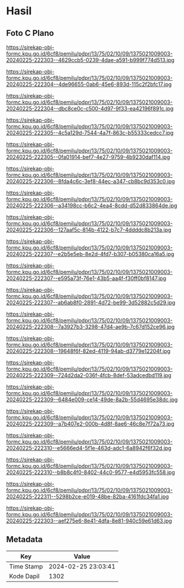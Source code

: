 # Hasil

## Foto C Plano

https://sirekap-obj-formc.kpu.go.id/6cf8/pemilu/pdpr/13/75/02/10/09/1375021009003-20240225-222303--4629ccb5-0239-4dae-a591-b999f774d513.jpg

https://sirekap-obj-formc.kpu.go.id/6cf8/pemilu/pdpr/13/75/02/10/09/1375021009003-20240225-222304--4de96655-0ab6-45e6-893d-115c2f2bfc17.jpg

https://sirekap-obj-formc.kpu.go.id/6cf8/pemilu/pdpr/13/75/02/10/09/1375021009003-20240225-222304--dbc8ce0c-c500-4d97-9f33-ea42196f891c.jpg

https://sirekap-obj-formc.kpu.go.id/6cf8/pemilu/pdpr/13/75/02/10/09/1375021009003-20240225-222305--4c5a129d-7544-4a7f-863c-b55333cedcc7.jpg

https://sirekap-obj-formc.kpu.go.id/6cf8/pemilu/pdpr/13/75/02/10/09/1375021009003-20240225-222305--0fa01914-bef7-4e27-9759-4b9230daf114.jpg

https://sirekap-obj-formc.kpu.go.id/6cf8/pemilu/pdpr/13/75/02/10/09/1375021009003-20240225-222306--8fda4c6c-3ef8-44ec-a347-cb8bc9d353c0.jpg

https://sirekap-obj-formc.kpu.go.id/6cf8/pemilu/pdpr/13/75/02/10/09/1375021009003-20240225-222306--a34198cc-b6c2-4ea4-8cdd-d52d833864de.jpg

https://sirekap-obj-formc.kpu.go.id/6cf8/pemilu/pdpr/13/75/02/10/09/1375021009003-20240225-222306--127aaf5c-814b-4122-b7c7-4ddddc8b213a.jpg

https://sirekap-obj-formc.kpu.go.id/6cf8/pemilu/pdpr/13/75/02/10/09/1375021009003-20240225-222307--e2b5e5eb-8e2d-4fd7-b307-b05380ca16a5.jpg

https://sirekap-obj-formc.kpu.go.id/6cf8/pemilu/pdpr/13/75/02/10/09/1375021009003-20240225-222307--e595a73f-76e1-43b5-aa4f-f30ff0bf8147.jpg

https://sirekap-obj-formc.kpu.go.id/6cf8/pemilu/pdpr/13/75/02/10/09/1375021009003-20240225-222307--ab6ab8f0-2891-4d72-be99-3d52882c5d29.jpg

https://sirekap-obj-formc.kpu.go.id/6cf8/pemilu/pdpr/13/75/02/10/09/1375021009003-20240225-222308--7a3927b3-3298-47d4-ae9b-7c67d152ce96.jpg

https://sirekap-obj-formc.kpu.go.id/6cf8/pemilu/pdpr/13/75/02/10/09/1375021009003-20240225-222308--19648f6f-82ed-4119-94ab-d3779e12204f.jpg

https://sirekap-obj-formc.kpu.go.id/6cf8/pemilu/pdpr/13/75/02/10/09/1375021009003-20240225-222309--724d2da2-036f-4fcb-8def-53adcedbd119.jpg

https://sirekap-obj-formc.kpu.go.id/6cf8/pemilu/pdpr/13/75/02/10/09/1375021009003-20240225-222309--6484e009-ce14-49de-8a2b-55d4695e38dc.jpg

https://sirekap-obj-formc.kpu.go.id/6cf8/pemilu/pdpr/13/75/02/10/09/1375021009003-20240225-222309--a7b407e2-000b-4d8f-8ae6-46c8e7f72a73.jpg

https://sirekap-obj-formc.kpu.go.id/6cf8/pemilu/pdpr/13/75/02/10/09/1375021009003-20240225-222310--e5666ed4-5f1e-463d-adc1-6a8942f6f32d.jpg

https://sirekap-obj-formc.kpu.go.id/6cf8/pemilu/pdpr/13/75/02/10/09/1375021009003-20240225-222310--b8b8c4f0-8402-44c0-9577-e4d5953fc558.jpg

https://sirekap-obj-formc.kpu.go.id/6cf8/pemilu/pdpr/13/75/02/10/09/1375021009003-20240225-222311--5298b2ce-e019-48be-82ba-4161fdc34fa1.jpg

https://sirekap-obj-formc.kpu.go.id/6cf8/pemilu/pdpr/13/75/02/10/09/1375021009003-20240225-222303--aef275e6-8e41-4dfa-8e81-940c59e61d63.jpg


## Metadata

| Key        | Value               |
| ---------- | ------------------- |
| Time Stamp | 2024-02-25 23:03:41 |
| Kode Dapil | 1302                |




